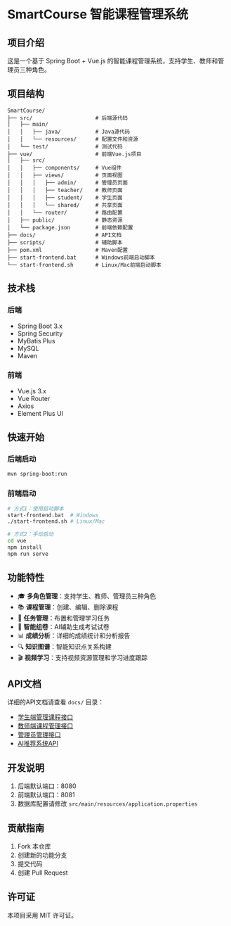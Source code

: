 # SmartCourse 智能课程管理系统

## 项目介绍

这是一个基于 Spring Boot + Vue.js 的智能课程管理系统，支持学生、教师和管理员三种角色。

## 项目结构

```
SmartCourse/
├── src/                    # 后端源代码
│   ├── main/
│   │   ├── java/           # Java源代码
│   │   └── resources/      # 配置文件和资源
│   └── test/               # 测试代码
├── vue/                    # 前端Vue.js项目
│   ├── src/
│   │   ├── components/     # Vue组件
│   │   ├── views/          # 页面视图
│   │   │   ├── admin/      # 管理员页面
│   │   │   ├── teacher/    # 教师页面
│   │   │   ├── student/    # 学生页面
│   │   │   └── shared/     # 共享页面
│   │   └── router/         # 路由配置
│   ├── public/             # 静态资源
│   └── package.json        # 前端依赖配置
├── docs/                   # API文档
├── scripts/                # 辅助脚本
├── pom.xml                 # Maven配置
├── start-frontend.bat      # Windows前端启动脚本
└── start-frontend.sh       # Linux/Mac前端启动脚本
```

## 技术栈

### 后端
- Spring Boot 3.x
- Spring Security
- MyBatis Plus
- MySQL
- Maven

### 前端
- Vue.js 3.x
- Vue Router
- Axios
- Element Plus UI

## 快速开始

### 后端启动
```bash
mvn spring-boot:run
```

### 前端启动
```bash
# 方式1：使用启动脚本
start-frontend.bat  # Windows
./start-frontend.sh # Linux/Mac

# 方式2：手动启动
cd vue
npm install
npm run serve
```

## 功能特性

- 🎓 **多角色管理**：支持学生、教师、管理员三种角色
- 📚 **课程管理**：创建、编辑、删除课程
- 📝 **任务管理**：布置和管理学习任务
- 🎯 **智能组卷**：AI辅助生成考试试卷
- 📊 **成绩分析**：详细的成绩统计和分析报告
- 🔍 **知识图谱**：智能知识点关系构建
- 🎬 **视频学习**：支持视频资源管理和学习进度跟踪

## API文档

详细的API文档请查看 `docs/` 目录：
- [学生端管理课程接口](docs/学生端管理课程接口.md)
- [教师端课程管理接口](docs/教师端课程管理接口.md)
- [管理员管理接口](docs/管理员管理学生接口.md)
- [AI推荐系统API](docs/AI学习推荐系统API文档.md)

## 开发说明

1. 后端默认端口：8080
2. 前端默认端口：8081
3. 数据库配置请修改 `src/main/resources/application.properties`

## 贡献指南

1. Fork 本仓库
2. 创建新的功能分支
3. 提交代码
4. 创建 Pull Request

## 许可证

本项目采用 MIT 许可证。

